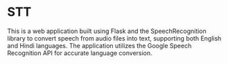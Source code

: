 # STT
This is a web application built using Flask and the SpeechRecognition library to convert speech from audio files into text, supporting both English and Hindi languages. The application utilizes the Google Speech Recognition API for accurate language conversion.
